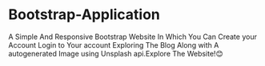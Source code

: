 # Bootstrap-Application
A Simple And Responsive Bootstrap Website In Which You Can Create your Account Login to Your account Exploring The Blog Along with A autogenerated Image using Unsplash api.Explore The Website!😊
